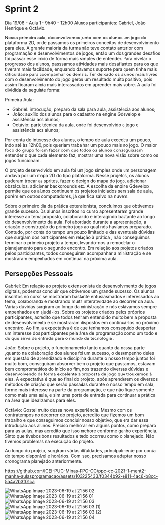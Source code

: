 # Sprint 2

Dia 19/06 - Aula 1 - 9h40 - 12h00
Alunos participantes: Gabriel, João Henrique e Octávio.

Nessa primeira aula, desenvolvemos junto com os alunos um jogo de plataforma 2D, onde passamos os primeiros conceitos de desenvolvimento para eles.
A grande maioria da turma não teve contato anterior com programação e desenvolvimentos de jogos, então um dos grandes desafios foi passar esse início de forma mais simples de entender.
Para nivelar o progresso dos alunos, passsamos atividades mais desafiantes para os que tiveram mais facilidade, enquando davamos suporte para quem tinha mais dificuldade para acompanhar os demais.
Ter deixado os alunos mais livres com o desenvolvimento do jogo gerou um resultado muito positivo, pois assim ficaram ainda mais interassados em aprender mais sobre.
A aula foi dividida da seguinte forma:

Primeira Aula:
- Gabriel: introdução, preparo da sala para aula, assistência aos alunos;
- João: auxílio dos alunos para o cadastro na engine Gdevelop e assistência aos alunos;
- Octávio: parte técnica da aula, onde foi desenvolvido o jogo e assistência aos alunos;

Por conta do interesse dos alunos, o tempo de aula excedeu um pouco, indo até às 12h00, pois queriam trabalhar um pouco mais no jogo.
O maior foco do grupo foi em fazer com que todos os alunos conseguissem entender o que cada elemento faz, mostrar uma nova visão sobre como os jogos funcionam.

O projeto desenvolvido em aula foi um jogo simples onde um personagem andava por um mapa 2D do tipo plataforma. Nesse projetos, os alunos puderam trocar as sprites,
fazer o design do mapa do jogo, adicionar obstáculos, adicionar backgrounds etc. A escolha da engine Gdevelop permite que os alunos continuem os projetos iniciados sem sala de aula, 
porém em outros computadores, já que fica salvo na nuvem. 

Sobre o primeiro dia da prática extensionista, concluimos que obtivemos grande sucesso. Os alunos inscritos no curso apresentaram grande interesse ao tema proposto, colaborando e interagindo bastante ao longo do desenvolvimento da aula. Foi abordado durante a apresentação, a criação e construção do primeiro jogo ao qual nós havíamos preparado. Contudo, por conta do tempo um pouco limitado e das eventuais dúvidas que surgiam dos participantes em relação à prática , não conseguimos terminar o primeiro projeto a tempo, levando-nos a remodelar o planejamento para o segundo encontro. Em relação aos projetos criados pelos participantes, todos conseguiram acompanhar a ministração e se mostraram empenhados em continuar na próxima aula.

## Persepções Pessoais

Gabriel:
Em relação ao projeto extensionista de desenvolvimento de jogos digitais, podemos concluir que obtivemos um grande sucesso. Os alunos inscritos
no curso se mostraram bastante entusiasmados e interessados ao tema, colaborando e mostrando muita interatividade ao decorrer da aula. Várias 
dúvidas surgiram ao longo da ministração e nós estávamos sempre empenhados em ajudá-los. Sobre os projetos criados pelos próprios participantes,
acredito que todos tenham entendido muito bem a proposta de desenvolvimento e se mostraram dispostos em continuá-los no próximo encontro. Ao fim,
a expectativa é de que tenhamos conseguido despertar um interesse dos participantes pela área de programação como um todo e de que sirva de entrada para o mundo da tecnologia .

João:
Sobre o projeto, o funcionamento tanto quanto da nossa parte ,quanto na colaboração dos alunos foi um sucesso, o desempenho deles em questão de aprendizado e disciplina durante o nosso tempo juntos foi muito bom, conseguiram absorver bem o projeto que passamos, estavam bem comprometidos do início ao fim, nos trazendo diversas dúvidas e  desenvolvendo de forma excelente a proposta de jogo que trouxemos à eles.
A expectativa é que ao final do projeto, após aprenderem os diversos métodos de criação que serão passadas durante o nosso tempo em sala, forme mais interesse na parte da programação, e que não fique somente como mais uma aula, e sim uma porta de entrada para  continuar a prática na área que idealizamos para eles.

Octávio: 
Gostei muito dessa nova experiência. Mesmo com os contratempos no decorrer do projeto, acredito que fizemos um bom trabalho e que conseguimos concluir nosso objetivo, que era dar essa introdução aos alunos. Preciso melhorar em alguns pontos, como preparo para as aulas, mas acredito que isso mehore conforme ganho experiência. Sinto que tivebos bons resultados e tudo ocorreu como o planejado.
Não tivemos problemas na execução do projeto.

Ao longo do projeto, surgiram várias difuldades, principalmente por conta do tempo disponível e horários. Com isso, precisamos adaptar nosso cronograma planejado anteriormente.


https://github.com/ICEI-PUC-Minas-PPC-CC/ppc-cc-2023-1-ment2-manha-aulasprogramacao/assets/103225433/f0344b92-e811-4ac6-b8cc-5a4a2b3f01ca


![WhatsApp Image 2023-06-19 at 21 56 02](https://github.com/ICEI-PUC-Minas-PPC-CC/ppc-cc-2023-1-ment2-manha-aulasprogramacao/assets/103225433/d008afca-eef9-4a6e-97ad-86c172dd2cbf)
![WhatsApp Image 2023-06-19 at 21 56 01](https://github.com/ICEI-PUC-Minas-PPC-CC/ppc-cc-2023-1-ment2-manha-aulasprogramacao/assets/103225433/344ab238-a0c3-4b12-beef-a0ef27e7d82a)
![WhatsApp Image 2023-06-19 at 21 56 03](https://github.com/ICEI-PUC-Minas-PPC-CC/ppc-cc-2023-1-ment2-manha-aulasprogramacao/assets/103225433/0e97fe89-129f-44c6-9c3f-9e86d949b527)
![WhatsApp Image 2023-06-19 at 21 56 03 (1)](https://github.com/ICEI-PUC-Minas-PPC-CC/ppc-cc-2023-1-ment2-manha-aulasprogramacao/assets/103225433/fe031120-3a04-4b09-9211-04e7a31475a0)
![WhatsApp Image 2023-06-19 at 21 56 03 (2)](https://github.com/ICEI-PUC-Minas-PPC-CC/ppc-cc-2023-1-ment2-manha-aulasprogramacao/assets/103225433/45a369ae-d657-4f6b-8ebf-af002e318b1e)
![WhatsApp Image 2023-06-19 at 21 56 04](https://github.com/ICEI-PUC-Minas-PPC-CC/ppc-cc-2023-1-ment2-manha-aulasprogramacao/assets/103225433/e0a1a7b6-2d49-45ad-b135-2cad0d1aaae4)


